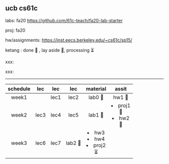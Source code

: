 ucb cs61c
---
labs: fa20 https://github.com/61c-teach/fa20-lab-starter

proj: fa20

hw/assignments: https://inst.eecs.berkeley.edu/~cs61c/sp15/

ketang : done 🏁 ,  lay aside 📎, processing ⏳

xxx:

xxx: 

---
|schedule|lec|lec|lec|material|assit|
|:-:|:-:|:-:|:-:|:-:|:-:|
|week1||lec1|lec2|lab0 🏁 |hw1 🏁|
|week2|lec3|lec4|lec5|lab1 🏁|<li>proj1</li> 📎 <li>hw2</li> 🏁|
|week3|lec6|lec7|lab2 🏁 | <li>hw3</li> <li>hw4</li> <li>proj2</li> ⏳ |

